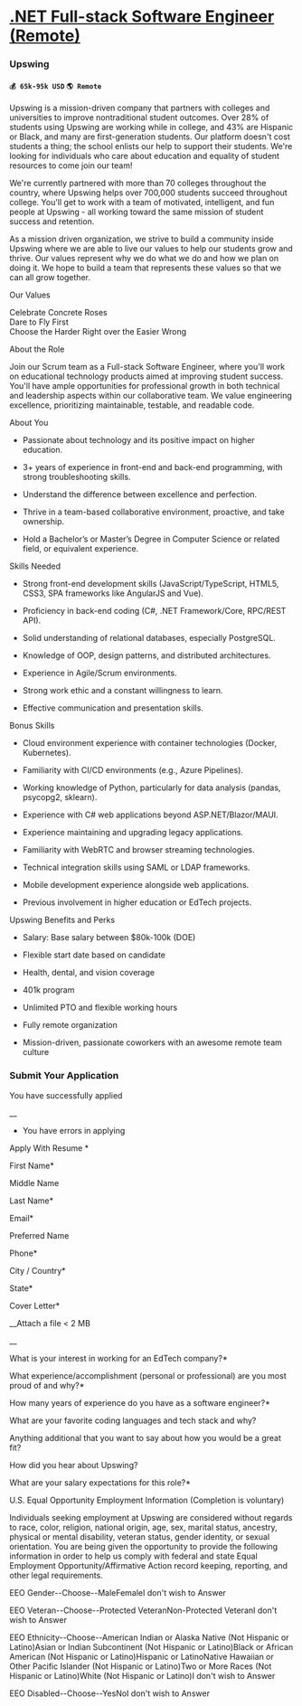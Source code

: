 # [.NET Full-stack Software Engineer (Remote)](https://www.remotewlb.com/apply/net-full-stack-software-engineer-remote)  
### Upswing  
#### `💰 65k-95k USD` `🌎 Remote`  

Upswing is a mission-driven company that partners with colleges and universities to improve nontraditional student outcomes. Over 28% of students using Upswing are working while in college, and 43% are Hispanic or Black, and many are first-generation students. Our platform doesn't cost students a thing; the school enlists our help to support their students. We're looking for individuals who care about education and equality of student resources to come join our team!

We're currently partnered with more than 70 colleges throughout the country, where Upswing helps over 700,000 students succeed throughout college. You'll get to work with a team of motivated, intelligent, and fun people at Upswing - all working toward the same mission of student success and retention.  
  
As a mission driven organization, we strive to build a community inside Upswing where we are able to live our values to help our students grow and thrive. Our values represent why we do what we do and how we plan on doing it. We hope to build a team that represents these values so that we can all grow together.  
  
Our Values

Celebrate Concrete Roses  
Dare to Fly First  
Choose the Harder Right over the Easier Wrong

  

About the Role

Join our Scrum team as a Full-stack Software Engineer, where you'll work on educational technology products aimed at improving student success. You'll have ample opportunities for professional growth in both technical and leadership aspects within our collaborative team. We value engineering excellence, prioritizing maintainable, testable, and readable code.

  

About You

  * Passionate about technology and its positive impact on higher education.

  * 3+ years of experience in front-end and back-end programming, with strong troubleshooting skills.

  * Understand the difference between excellence and perfection.

  * Thrive in a team-based collaborative environment, proactive, and take ownership.

  * Hold a Bachelor’s or Master’s Degree in Computer Science or related field, or equivalent experience.

  

Skills Needed

  * Strong front-end development skills (JavaScript/TypeScript, HTML5, CSS3, SPA frameworks like AngularJS and Vue).

  * Proficiency in back-end coding (C#, .NET Framework/Core, RPC/REST API).

  * Solid understanding of relational databases, especially PostgreSQL.

  * Knowledge of OOP, design patterns, and distributed architectures.

  * Experience in Agile/Scrum environments.

  * Strong work ethic and a constant willingness to learn.

  * Effective communication and presentation skills.

  

Bonus Skills

  * Cloud environment experience with container technologies (Docker, Kubernetes).

  * Familiarity with CI/CD environments (e.g., Azure Pipelines).

  * Working knowledge of Python, particularly for data analysis (pandas, psycopg2, sklearn).

  * Experience with C# web applications beyond ASP.NET/Blazor/MAUI.

  * Experience maintaining and upgrading legacy applications.

  * Familiarity with WebRTC and browser streaming technologies.

  * Technical integration skills using SAML or LDAP frameworks.

  * Mobile development experience alongside web applications.

  * Previous involvement in higher education or EdTech projects.

  

Upswing Benefits and Perks

  * Salary: Base salary between $80k-100k (DOE)

  * Flexible start date based on candidate

  * Health, dental, and vision coverage

  * 401k program

  * Unlimited PTO and flexible working hours

  * Fully remote organization

  * Mission-driven, passionate coworkers with an awesome remote team culture

  

### Submit Your Application

You have successfully applied

__

  * You have errors in applying

Apply With Resume *

First Name*

Middle Name

Last Name*

Email*

Preferred Name

Phone*

City / Country*

State*

Cover Letter*

__Attach a file < 2 MB

__

What is your interest in working for an EdTech company?*

What experience/accomplishment (personal or professional) are you most proud of and why?*

How many years of experience do you have as a software engineer?*

What are your favorite coding languages and tech stack and why?

Anything additional that you want to say about how you would be a great fit?

How did you hear about Upswing?

What are your salary expectations for this role?*

U.S. Equal Opportunity Employment Information (Completion is voluntary)

Individuals seeking employment at Upswing are considered without regards to race, color, religion, national origin, age, sex, marital status, ancestry, physical or mental disability, veteran status, gender identity, or sexual orientation. You are being given the opportunity to provide the following information in order to help us comply with federal and state Equal Employment Opportunity/Affirmative Action record keeping, reporting, and other legal requirements.

EEO Gender\--Choose--MaleFemaleI don't wish to Answer

EEO Veteran\--Choose--Protected VeteranNon-Protected VeteranI don't wish to Answer

EEO Ethnicity\--Choose--American Indian or Alaska Native (Not Hispanic or Latino)Asian or Indian Subcontinent (Not Hispanic or Latino)Black or African American (Not Hispanic or Latino)Hispanic or LatinoNative Hawaiian or Other Pacific Islander (Not Hispanic or Latino)Two or More Races (Not Hispanic or Latino)White (Not Hispanic or Latino)I don't wish to Answer

EEO Disabled\--Choose--YesNoI don't wish to Answer

